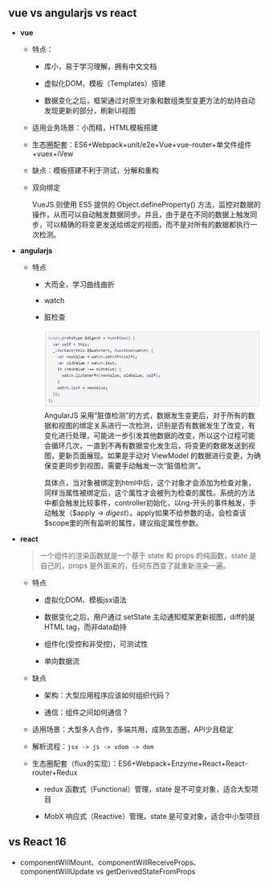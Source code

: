 ## vue vs angularjs vs react

* **vue**

  - 特点：

    + 库小，易于学习理解，拥有中文文档

    + 虚拟化DOM，模板（Templates）搭建

    + 数据变化之后，框架通过对原生对象和数组类型变更方法的劫持自动发现更新的部分，刷新UI视图

  - 适用业务场景：小而精，HTML模板搭建

  - 生态圈配套：ES6+Webpack+unit/e2e+Vue+vue-router+单文件组件+vuex+iVew

  - 缺点：模板搭建不利于测试，分解和重构

  - 双向绑定

    VueJS 则使用 ES5 提供的 Object.defineProperty() 方法，监控对数据的操作，从而可以自动触发数据同步。并且，由于是在不同的数据上触发同步，可以精确的将变更发送给绑定的视图，而不是对所有的数据都执行一次检测。

* **angularjs**

  - 特点

    + 大而全，学习曲线曲折

    + watch

    + 脏检查

      ![脏检查代码](../images/digest.png)
      AngularJS 采用“脏值检测”的方式，数据发生变更后，对于所有的数据和视图的绑定关系进行一次检测，识别是否有数据发生了改变，有变化进行处理，可能进一步引发其他数据的改变，所以这个过程可能会循环几次，一直到不再有数据变化发生后，将变更的数据发送到视图，更新页面展现。如果是手动对 ViewModel 的数据进行变更，为确保变更同步到视图，需要手动触发一次“脏值检测”。

      具体点，当对象被绑定到html中后，这个对象才会添加为检查对象，同样当属性被绑定后，这个属性才会被列为检查的属性。系统的方法中都会触发比较事件，controller初始化，以ng-开头的事件触发，手动触发（$apply -> $digest）。$apply如果不给参数的话，会检查该$scope里的所有监听的属性，建议指定属性参数。

* **react**

  > 一个组件的渲染函数就是一个基于 state 和 props 的纯函数，state 是自己的，props 是外面来的，任何东西变了就重新渲染一遍。

  - 特点

    + 虚拟化DOM、模板jsx语法

    + 数据变化之后，用户通过 setState 主动通知框架更新视图，diff的是HTML tag，而非data劫持

    + 组件化(受控和非受控)，可测试性

    + 单向数据流

  - 缺点

    + 架构：大型应用程序应该如何组织代码？

    + 通信：组件之间如何通信？

  - 适用场景：大型多人合作，多端共用，成熟生态圈，API少且稳定

  - 解析流程：`jsx -> js -> vdom -> dom`

  - 生态圈配套（flux的实现）：ES6+Webpack+Enzyme+React+React-router+Redux

    + redux 函数式（Functional）管理，state 是不可变对象，适合大型项目

    + MobX 响应式（Reactive）管理，state 是可变对象，适合中小型项目



## vs React 16

* componentWillMount、componentWillReceiveProps、componentWillUpdate vs getDerivedStateFromProps